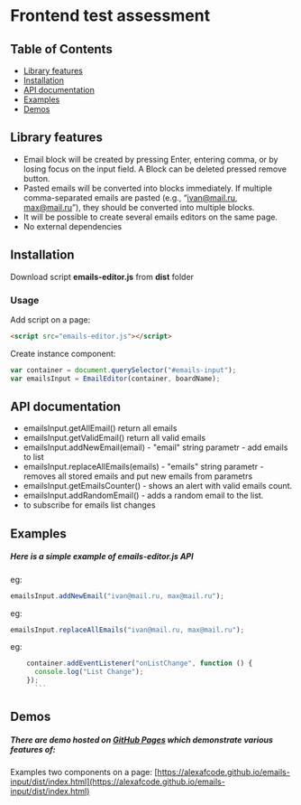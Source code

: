 # Frontend test assessment

## Table of Contents

- [Library features](#features)
- [Installation](#installation)
- [API documentation](#api-documentation)
- [Examples](#examples)
- [Demos](#demos)

## Library features

- Email block will be created by pressing Enter, entering comma, or by losing focus on the input field. A Block can be deleted pressed remove button.
- Pasted emails will be converted into blocks immediately. If multiple comma-separated emails are pasted (e.g., “ivan@mail.ru, max@mail.ru”), they should be converted into multiple blocks.
- It will be possible to create several emails editors on the same page.
- No external dependencies

## Installation

Download script **emails-editor.js** from **dist** folder

### Usage

Add script on a page:

```html
<script src="emails-editor.js"></script>
```

Create instance component:

```js
var container = document.querySelector("#emails-input");
var emailsInput = EmailEditor(container, boardName);
```

## API documentation

- emailsInput.getAllEmail() return all emails
- emailsInput.getValidEmail() return all valid emails
- emailsInput.addNewEmail(email) - "email" string parametr - add emails to list
- emailsInput.replaceAllEmails(emails) - "emails" string parametr - removes all stored emails and put new emails from parametrs
- emailsInput.getEmailsCounter() - shows an alert with valid emails count.
- emailsInput.addRandomEmail() - adds a random email to the list.
- to subscribe for emails list changes

## Examples

##### Here is a simple example of emails-editor.js API

eg:

```js
emailsInput.addNewEmail("ivan@mail.ru, max@mail.ru");
```

eg:

```js
emailsInput.replaceAllEmails("ivan@mail.ru, max@mail.ru");
```

eg:

````js
    container.addEventListener("onListChange", function () {
      console.log("List Change");
    });
      ```
````

## Demos

##### There are demo hosted on [GitHub Pages](https://pages.github.com/) which demonstrate various features of:

Examples two components on a page: [https://alexafcode.github.io/emails-input/dist/index.html](https://alexafcode.github.io/emails-input/dist/index.html)
